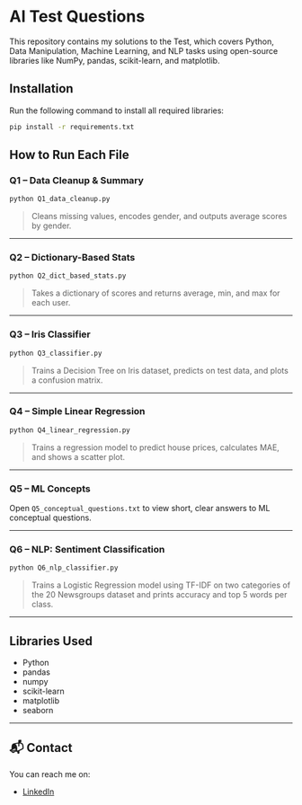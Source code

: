# AI Test Questions

This repository contains my solutions to the Test, which covers Python, Data Manipulation, Machine Learning, and NLP tasks using open-source libraries like NumPy, pandas, scikit-learn, and matplotlib.

## Installation

Run the following command to install all required libraries:

```bash
pip install -r requirements.txt
```

## How to Run Each File

### Q1 – Data Cleanup & Summary
```bash
python Q1_data_cleanup.py
````

> Cleans missing values, encodes gender, and outputs average scores by gender.

---

### Q2 – Dictionary-Based Stats

```bash
python Q2_dict_based_stats.py
```

> Takes a dictionary of scores and returns average, min, and max for each user.

---

### Q3 – Iris Classifier

```bash
python Q3_classifier.py
```

> Trains a Decision Tree on Iris dataset, predicts on test data, and plots a confusion matrix.

---

### Q4 – Simple Linear Regression

```bash
python Q4_linear_regression.py
```

> Trains a regression model to predict house prices, calculates MAE, and shows a scatter plot.

---

### Q5 – ML Concepts

Open `Q5_conceptual_questions.txt` to view short, clear answers to ML conceptual questions.

---

### Q6 – NLP: Sentiment Classification

```bash
python Q6_nlp_classifier.py
```

> Trains a Logistic Regression model using TF-IDF on two categories of the 20 Newsgroups dataset and prints accuracy and top 5 words per class.

---

## Libraries Used

* Python 
* pandas
* numpy
* scikit-learn
* matplotlib
* seaborn

---

## 📬 Contact

You can reach me on:

* [LinkedIn](https://www.linkedin.com/in/zoya28/)

